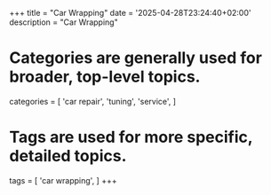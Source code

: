 +++
title = "Car Wrapping"
date = '2025-04-28T23:24:40+02:00'
description = "Car Wrapping"
# Categories are generally used for broader, top-level topics.
categories = [
 'car repair',
 'tuning',
 'service',
]
# Tags are used for more specific, detailed topics.
tags = [
 'car wrapping',
]
+++
